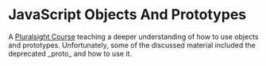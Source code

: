 <h1>JavaScript Objects And Prototypes</h1>

<p>A <a href="https://app.pluralsight.com/library/courses/javascript-objects-prototypes/table-of-contents">Pluralsight Course</a> teaching a deeper understanding of how to use objects and prototypes. Unfortunately, some of the discussed material included the deprecated _proto_ and how to use it.</p>
